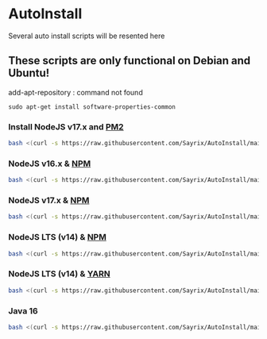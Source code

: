 # AutoInstall
Several auto install scripts will be resented here
## These scripts are only functional on Debian and Ubuntu!

add-apt-repository : command not found

```sudo apt-get install software-properties-common```

### Install NodeJS v17.x and [PM2](https://pm2.io)
```sh
bash <(curl -s https://raw.githubusercontent.com/Sayrix/AutoInstall/main/nodejs-pm2.sh)
```

### NodeJS v16.x & [NPM](https://npmjs.com)
```sh
bash <(curl -s https://raw.githubusercontent.com/Sayrix/AutoInstall/main/nodejs16.x.sh)
```

### NodeJS v17.x & [NPM](https://npmjs.com)
```sh
bash <(curl -s https://raw.githubusercontent.com/Sayrix/AutoInstall/main/nodejs17.x.sh)
```

### NodeJS LTS (v14) & [NPM](https://npmjs.com)
```sh
bash <(curl -s https://raw.githubusercontent.com/Sayrix/AutoInstall/main/nodejs-lts.sh)
```


### NodeJS LTS (v14) & [YARN](https://yarnpkg.com)
```sh
bash <(curl -s https://raw.githubusercontent.com/Sayrix/AutoInstall/main/nodejslts-yarn.sh)
```

### Java 16
```sh
bash <(curl -s https://raw.githubusercontent.com/Sayrix/AutoInstall/main/java-16.sh)
```

